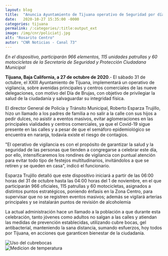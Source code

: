 ```yaml
---
layout: blog
title:  "Anuncia Ayuntamiento de Tijuana operativo de Seguridad por día de Brujas"
date:   2020-10-27 15:35:00 -0000
categories: tijuana
permalink: /:categories/:title:output_ext
image: /img/cnr/policiatj.jpg
alt: "Rosarito Centro"
autor: "CNR Noticias - Canal 73"
---
```


 *En el dispositivo, participarán 966 elementos, 115 unidades patrullas y 60 motocicletas de la Secretaría de Seguridad y Protección Ciudadana Municipal*

**Tijuana, Baja California, a 27 de octubre de 2020**.- El sábado 31 de octubre, el XXIII Ayuntamiento de Tijuana, implementará un operativo de vigilancia, sobre avenidas principales y centros comerciales de las nueve delegaciones, con motivo del Día de Brujas, con objetivo de privilegiar la salud de la ciudadanía y salvaguardar su integridad física.

El director General de Policía y Tránsito Municipal, Roberto Esparza Trujillo, hizo un llamado a los padres de familia a no salir a la calle con sus hijos a pedir dulces, no asistir a eventos masivos, evitar aglomeraciones en las principales vialidades y centros comerciales, ya que el Covid-19 sigue presente en las calles y a pesar de que el semáforo epidemiológico se encuentra en naranja, todavía existe el riesgo de contagios.

"El operativo de vigilancia es con el propósito de garantizar la salud y la seguridad de las personas que tienden a congregarse a celebrar este día, por ello, intensificaremos los rondines de vigilancia con puntual atención para evitar todo tipo de festejos multitudinarios, invitándolos a que se retiren y se queden en casa", indicó el funcionario.

Esparza Trujillo detalló que este dispositivo iniciará a partir de las 06:00 horas del 31 de octubre hasta las 04:00 horas del 1 de noviembre, en el que participarán 966 oficiales, 115 patrullas y 60 motocicletas, asignados a distintos puntos estratégicos, poniendo énfasis en la Zona Centro, para supervisar que no se registren eventos masivos; además se vigilará arterias principales y se instalarán puntos de revisión de alcoholemia 

La actual administración hace un llamado a la población a que durante esta celebración, tanto jóvenes como adultos no salgan a las calles y atiendan las medidas de prevención establecidas, utilizando cubre bocas, gel antibacterial, manteniendo la sana distancia, sumando esfuerzos, hoy todos por Tijuana, en acciones que garanticen bienestar de la ciudadanía.

<div id="carouselExampleSlidesOnly" class="carousel slide" data-ride="carousel">
  <div class="carousel-inner">
    <div class="carousel-item active">
       <img class="d-block w-100" src="/img/cnr/policiatj.jpg" loading="lazy"  alt="Uso del cubrebocas">
    </div>
    <div class="carousel-item">
      <img class="d-block w-100" src="/img/cnr/policiatj1.jpg" loading="lazy"  alt="Medicion de temperatura">
    </div>
  </div>
</div>